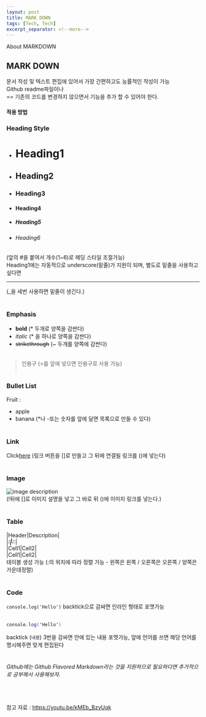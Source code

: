 ```yaml
---
layout: post
title: MARK DOWN
tags: [Tech, Tech]
excerpt_separator: <!--more-->
---
```


About MARKDOWN
<!--more-->
## MARK DOWN
문서 작성 및 텍스트 편집에 있어서 가장 간편하고도 능률적인 작성이 가능<br>
Github readme파일이나 <br>
== 기존의 코드를 변경하지 않으면서 기능을 추가 할 수 있어야 한다.<br>

#### 적용 방법

### Heading Style
- # Heading1
- ## Heading2
- ### Heading3
- #### Heading4
- ##### Heading5
- ###### Heading6
(앞의 #을 붙여서 개수(1~6)로 헤딩 스타일 조절가능)
<br>
Heading1에는 자동적으로 underscore(밑줄)가 지원이 되며, 별도로 밑줄을 사용하고 싶다면
<br>
___
(_을 세번 사용하면 밑줄이 생긴다.)
<br><br>

### Emphasis   
- **bold** (* 두개로 양쪽을 감싼다)
- *italic* (* 을 하나로 양쪽을 감싼다)
- ~~strikethrough~~ (~ 두개를 양쪽에 감싼다)
<br><br>
> 인용구
(>를 앞에 넣으면 인용구로 사용 가능)
<br><br>

### Bullet List
Fruit :
* apple
* banana
(*나 -또는 숫자를 앞에 달면 목록으로 만들 수 있다)
<br><br>

### Link
Click[here](https://www.naver.com)
(링크 버튼을 []로 만들고 그 뒤에 연결될 링크를 ()에 넣는다)
<br><br>

### Image
![image description](https://t1.daumcdn.net/cfile/tistory/2729FE48572892FA30)
<br> (!뒤에 []로 이미지 설명을 넣고 그 바로 뒤 ()에 이미지 링크를 넣는다.)
<br><br>

### Table
|Header|Description|<br>
|___:|:___:|<br>
|Cell1|Cell2|<br>
|Cell1|Cell2|<br>
테이블 생성 가능
(:의 위치에 따라 정렬 가능 - 왼쪽은 왼쪽 / 오른쪽은 오른쪽 / 양쪽은 가운데정렬)
<br><br>

### Code
`console.log('Hello')`
backtick으로 감싸면 인라인 형태로 포맷가능
<br><br>

```java
console.log('Hello')
```

backtick (``` 내용 ```) 3번을 감싸면 안에 있는 내용 포맷가능, 앞에 언어를 쓰면 해당 언어를 명시해주면 맞게 편집된다
<br><br>

###### Github에는 Github Flavored Markdown라는 것을 지원하므로 필요하다면 추가적으로 공부해서 사용해보자.
<br><br>
참고 자료 : https://youtu.be/kMEb_BzyUqk